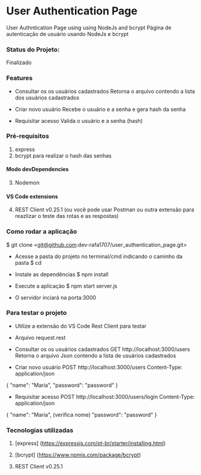 # User Authentication Page
User Authntication Page using using NodeJs and bcrypt
Página de autenticação de usuário usando NodeJs e bcrypt

### Status do Projeto:
Finalizado

### Features

* Consultar os os usuários cadastrados
Retorna o arquivo contendo a lista dos usuários cadastrados

* Criar novo usuário
Recebe o usuário e a senha e gera hash da senha

* Requisitar acesso
Valida o usuário e a senha (hash) 


### Pré-requisitos 
1. express
2. bcrypt para realizar o hash das senhas

#### Modo devDependencies
3. Nodemon

#### VS Code extensions
4. REST Client v0.25.1
(ou você pode usar Postman ou outra extensão para reazlizar o teste das rotas e as respostas)

### Como rodar a aplicação
$ git clone <git@github.com:dev-rafa1707/user_authentication_page.git>

* Acesse a pasta do projeto no terminal/cmd indicando o caminho da pasta
$ cd <path>

* Instale as dependências
$ npm install

* Execute a aplicação 
$ npm start server.js
* O servidor inciará na porta:3000

### Para testar o projeto
* Utilize a extensão do VS Code Rest Client para testar
* Arquivo request.rest

* Consultar os os usuários cadastrados
GET http://localhost:3000/users
Retorna o arquivo Json contendo a lista de usuários cadastrados

* Criar novo usuário
 POST http://localhost:3000/users
 Content-Type: application/json

 {
   "name": "Maria",
   "password": "password"
 }

* Requisitar acesso
POST http://localhost:3000/users/login
Content-Type: application/json

{
  "name": "Maria", (verifica nome)
  "password": "password"
}






### Tecnologias utilizadas
1. [express] (https://expressjs.com/pt-br/starter/installing.html)
 
2. [bcrypt] (https://www.npmjs.com/package/bcrypt)

3. REST Client v0.25.1
